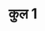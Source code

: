 ---
title: कुल 1
trans: kul 1

type: book

order:
  aagam: 
    position: 1
    depth: 1
  book: 
    position: 1
    depth: 2

parent:
  type: aagam

children:
  type: chapter
  count: 9
  children:
    - shastra-parigna
    - lokvijay
    - sheetoshneeya
    - samyaktva
    - loksaar
    - dhoot
    - mahaparigna
    - vimoksha
    - updhaan-shrut
---
